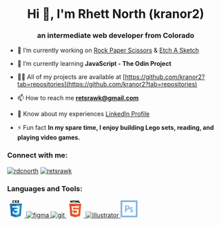 <h1 align="center">Hi 👋, I'm Rhett North (kranor2)</h1>
<h3 align="center">an intermediate web developer from Colorado</h3>

- 🔭 I’m currently working on [Rock Paper Scissors](https://github.com/kranor2/rock-paper-scissors) & [Etch A Sketch](https://github.com/kranor2/etchasketch)

- 🌱 I’m currently learning **JavaScript - The Odin Project**

- 👨‍💻 All of my projects are available at [https://github.com/kranor2?tab=repositories](https://github.com/kranor2?tab=repositories)

- 📫 How to reach me **retsrawk@gmail.com**

- 📄 Know about my experiences [LinkedIn Profile](www.linkedin.com/in/rdcnorth)

- ⚡ Fun fact **In my spare time, I enjoy building Lego sets, reading, and playing video games.**

<h3 align="left">Connect with me:</h3>
<p align="left">
<a href="https://linkedin.com/in/rdcnorth" target="blank"><img align="center" src="https://raw.githubusercontent.com/rahuldkjain/github-profile-readme-generator/master/src/images/icons/Social/linked-in-alt.svg" alt="rdcnorth" height="30" width="40" /></a>
<a href="https://instagram.com/retsrawk" target="blank"><img align="center" src="https://raw.githubusercontent.com/rahuldkjain/github-profile-readme-generator/master/src/images/icons/Social/instagram.svg" alt="retsrawk" height="30" width="40" /></a>
</p>

<h3 align="left">Languages and Tools:</h3>
<p align="left"> <a href="https://www.w3schools.com/css/" target="_blank" rel="noreferrer"> <img src="https://raw.githubusercontent.com/devicons/devicon/master/icons/css3/css3-original-wordmark.svg" alt="css3" width="40" height="40"/> </a> <a href="https://www.figma.com/" target="_blank" rel="noreferrer"> <img src="https://www.vectorlogo.zone/logos/figma/figma-icon.svg" alt="figma" width="40" height="40"/> </a> <a href="https://git-scm.com/" target="_blank" rel="noreferrer"> <img src="https://www.vectorlogo.zone/logos/git-scm/git-scm-icon.svg" alt="git" width="40" height="40"/> </a> <a href="https://www.w3.org/html/" target="_blank" rel="noreferrer"> <img src="https://raw.githubusercontent.com/devicons/devicon/master/icons/html5/html5-original-wordmark.svg" alt="html5" width="40" height="40"/> </a> <a href="https://www.adobe.com/in/products/illustrator.html" target="_blank" rel="noreferrer"> <img src="https://www.vectorlogo.zone/logos/adobe_illustrator/adobe_illustrator-icon.svg" alt="illustrator" width="40" height="40"/> </a> <a href="https://www.photoshop.com/en" target="_blank" rel="noreferrer"> <img src="https://raw.githubusercontent.com/devicons/devicon/master/icons/photoshop/photoshop-line.svg" alt="photoshop" width="40" height="40"/> </a> </p>



<!---
kranor2/kranor2 is a ✨ special ✨ repository because its `README.md` (this file) appears on your GitHub profile.
You can click the Preview link to take a look at your changes.
--->
